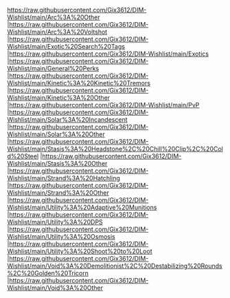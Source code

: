https://raw.githubusercontent.com/Gix3612/DIM-Wishlist/main/Arc%3A%20Other
|https://raw.githubusercontent.com/Gix3612/DIM-Wishlist/main/Arc%3A%20Voltshot
|https://raw.githubusercontent.com/Gix3612/DIM-Wishlist/main/Exotic%20Search%20Tags
|https://raw.githubusercontent.com/Gix3612/DIM-Wishlist/main/Exotics
|https://raw.githubusercontent.com/Gix3612/DIM-Wishlist/main/General%20Perks
|https://raw.githubusercontent.com/Gix3612/DIM-Wishlist/main/Kinetic%3A%20Kinetic%20Tremors
|https://raw.githubusercontent.com/Gix3612/DIM-Wishlist/main/Kinetic%3A%20Other
|https://raw.githubusercontent.com/Gix3612/DIM-Wishlist/main/PvP
|https://raw.githubusercontent.com/Gix3612/DIM-Wishlist/main/Solar%3A%20Incandescent
|https://raw.githubusercontent.com/Gix3612/DIM-Wishlist/main/Solar%3A%20Other
|https://raw.githubusercontent.com/Gix3612/DIM-Wishlist/main/Stasis%3A%20Headstone%2C%20Chill%20Clip%2C%20Cold%20Steel
|https://raw.githubusercontent.com/Gix3612/DIM-Wishlist/main/Stasis%3A%20Other
|https://raw.githubusercontent.com/Gix3612/DIM-Wishlist/main/Strand%3A%20Hatchling
|https://raw.githubusercontent.com/Gix3612/DIM-Wishlist/main/Strand%3A%20Other
|https://raw.githubusercontent.com/Gix3612/DIM-Wishlist/main/Utility%3A%20Adaptive%20Munitions
|https://raw.githubusercontent.com/Gix3612/DIM-Wishlist/main/Utility%3A%20DPS
|https://raw.githubusercontent.com/Gix3612/DIM-Wishlist/main/Utility%3A%20Osmosis
|https://raw.githubusercontent.com/Gix3612/DIM-Wishlist/main/Utility%3A%20Shoot%20to%20Loot
|https://raw.githubusercontent.com/Gix3612/DIM-Wishlist/main/Void%3A%20Demolitionist%2C%20Destabilizing%20Rounds%2C%20Golden%20Tricorn
|https://raw.githubusercontent.com/Gix3612/DIM-Wishlist/main/Void%3A%20Other

